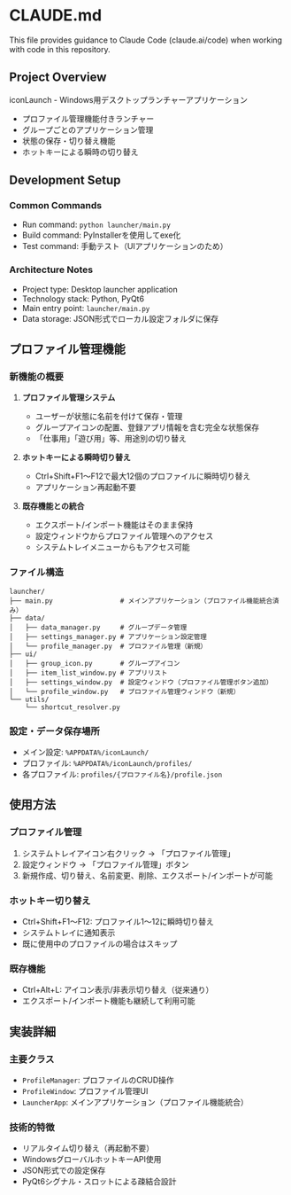 # CLAUDE.md

This file provides guidance to Claude Code (claude.ai/code) when working with code in this repository.

## Project Overview

iconLaunch - Windows用デスクトップランチャーアプリケーション
- プロファイル管理機能付きランチャー
- グループごとのアプリケーション管理
- 状態の保存・切り替え機能
- ホットキーによる瞬時の切り替え

## Development Setup

### Common Commands
- Run command: `python launcher/main.py`
- Build command: PyInstallerを使用してexe化
- Test command: 手動テスト（UIアプリケーションのため）

### Architecture Notes
- Project type: Desktop launcher application
- Technology stack: Python, PyQt6
- Main entry point: `launcher/main.py`
- Data storage: JSON形式でローカル設定フォルダに保存

## プロファイル管理機能

### 新機能の概要
1. **プロファイル管理システム**
   - ユーザーが状態に名前を付けて保存・管理
   - グループアイコンの配置、登録アプリ情報を含む完全な状態保存
   - 「仕事用」「遊び用」等、用途別の切り替え

2. **ホットキーによる瞬時切り替え**
   - Ctrl+Shift+F1〜F12で最大12個のプロファイルに瞬時切り替え
   - アプリケーション再起動不要

3. **既存機能との統合**
   - エクスポート/インポート機能はそのまま保持
   - 設定ウィンドウからプロファイル管理へのアクセス
   - システムトレイメニューからもアクセス可能

### ファイル構造
```
launcher/
├── main.py                 # メインアプリケーション（プロファイル機能統合済み）
├── data/
│   ├── data_manager.py     # グループデータ管理
│   ├── settings_manager.py # アプリケーション設定管理
│   └── profile_manager.py  # プロファイル管理（新規）
├── ui/
│   ├── group_icon.py       # グループアイコン
│   ├── item_list_window.py # アプリリスト
│   ├── settings_window.py  # 設定ウィンドウ（プロファイル管理ボタン追加）
│   └── profile_window.py   # プロファイル管理ウィンドウ（新規）
└── utils/
    └── shortcut_resolver.py
```

### 設定・データ保存場所
- メイン設定: `%APPDATA%/iconLaunch/`
- プロファイル: `%APPDATA%/iconLaunch/profiles/`
- 各プロファイル: `profiles/{プロファイル名}/profile.json`

## 使用方法

### プロファイル管理
1. システムトレイアイコン右クリック → 「プロファイル管理」
2. 設定ウィンドウ → 「プロファイル管理」ボタン
3. 新規作成、切り替え、名前変更、削除、エクスポート/インポートが可能

### ホットキー切り替え
- Ctrl+Shift+F1〜F12: プロファイル1〜12に瞬時切り替え
- システムトレイに通知表示
- 既に使用中のプロファイルの場合はスキップ

### 既存機能
- Ctrl+Alt+L: アイコン表示/非表示切り替え（従来通り）
- エクスポート/インポート機能も継続して利用可能

## 実装詳細

### 主要クラス
- `ProfileManager`: プロファイルのCRUD操作
- `ProfileWindow`: プロファイル管理UI
- `LauncherApp`: メインアプリケーション（プロファイル機能統合）

### 技術的特徴
- リアルタイム切り替え（再起動不要）
- WindowsグローバルホットキーAPI使用
- JSON形式での設定保存
- PyQt6シグナル・スロットによる疎結合設計
